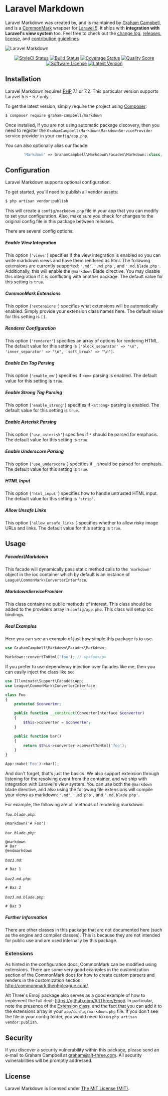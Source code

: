 Laravel Markdown
================

Laravel Markdown was created by, and is maintained by [Graham Campbell](https://github.com/GrahamCampbell), and is a [CommonMark](https://github.com/thephpleague/commonmark) wrapper for [Laravel 5](http://laravel.com). It ships with **integration with Laravel's view system** too. Feel free to check out the [change log](CHANGELOG.md), [releases](https://github.com/GrahamCampbell/Laravel-Markdown/releases), [license](LICENSE), and [contribution guidelines](CONTRIBUTING.md).

![Laravel Markdown](https://cloud.githubusercontent.com/assets/2829600/4432292/c10da636-468c-11e4-9ed9-dac778a15cd5.PNG)

<p align="center">
<a href="https://styleci.io/repos/15090687"><img src="https://styleci.io/repos/15090687/shield" alt="StyleCI Status"></img></a>
<a href="https://travis-ci.org/GrahamCampbell/Laravel-Markdown"><img src="https://img.shields.io/travis/GrahamCampbell/Laravel-Markdown/master.svg?style=flat-square" alt="Build Status"></img></a>
<a href="https://scrutinizer-ci.com/g/GrahamCampbell/Laravel-Markdown/code-structure"><img src="https://img.shields.io/scrutinizer/coverage/g/GrahamCampbell/Laravel-Markdown.svg?style=flat-square" alt="Coverage Status"></img></a>
<a href="https://scrutinizer-ci.com/g/GrahamCampbell/Laravel-Markdown"><img src="https://img.shields.io/scrutinizer/g/GrahamCampbell/Laravel-Markdown.svg?style=flat-square" alt="Quality Score"></img></a>
<a href="LICENSE"><img src="https://img.shields.io/badge/license-MIT-brightgreen.svg?style=flat-square" alt="Software License"></img></a>
<a href="https://github.com/GrahamCampbell/Laravel-Markdown/releases"><img src="https://img.shields.io/github/release/GrahamCampbell/Laravel-Markdown.svg?style=flat-square" alt="Latest Version"></img></a>
</p>


## Installation

Laravel Markdown requires [PHP](https://php.net) 7.1 or 7.2. This particular version supports Laravel 5.5 - 5.7 only.

To get the latest version, simply require the project using [Composer](https://getcomposer.org):

```bash
$ composer require graham-campbell/markdown
```

Once installed, if you are not using automatic package discovery, then you need to register the `GrahamCampbell\Markdown\MarkdownServiceProvider` service provider in your `config/app.php`.

You can also optionally alias our facade:

```php
        'Markdown' => GrahamCampbell\Markdown\Facades\Markdown::class,
```


## Configuration

Laravel Markdown supports optional configuration.

To get started, you'll need to publish all vendor assets:

```bash
$ php artisan vendor:publish
```

This will create a `config/markdown.php` file in your app that you can modify to set your configuration. Also, make sure you check for changes to the original config file in this package between releases.

There are several config options:

##### Enable View Integration

This option (`'views'`) specifies if the view integration is enabled so you can write markdown views and have them rendered as html. The following extensions are currently supported: `'.md'`, `'.md.php'`, and `'.md.blade.php'`. Additionally, this will enable the `@markdown` Blade directive. You may disable this integration if it is conflicting with another package. The default value for this setting is `true`.

##### CommonMark Extensions

This option (`'extensions'`) specifies what extensions will be automatically enabled. Simply provide your extension class names here. The default value for this setting is `[]`.

##### Renderer Configuration

This option (`'renderer'`) specifies an array of options for rendering HTML. The default value for this setting is `['block_separator' => "\n", 'inner_separator' => "\n", 'soft_break' => "\n"]`.

##### Enable Em Tag Parsing

This option (`'enable_em'`) specifies if `<em>` parsing is enabled. The default value for this setting is `true`.

##### Enable Strong Tag Parsing

This option (`'enable_strong'`) specifies if `<strong>` parsing is enabled. The default value for this setting is `true`.

##### Enable Asterisk Parsing

This option (`'use_asterisk'`) specifies if `*` should be parsed for emphasis. The default value for this setting is `true`.

##### Enable Underscore Parsing

This option (`'use_underscore'`) specifies if `_` should be parsed for emphasis. The default value for this setting is `true`.

##### HTML Input

This option (`'html_input'`) specifies how to handle untrusted HTML input. The default value for this setting is `'strip'`.

##### Allow Unsafe Links

This option (`'allow_unsafe_links'`) specifies whether to allow risky image URLs and links. The default value for this setting is `true`.


## Usage

##### Facades\Markdown

This facade will dynamically pass static method calls to the `'markdown'` object in the ioc container which by default is an instance of `League\CommonMark\ConverterInterface`.

##### MarkdownServiceProvider

This class contains no public methods of interest. This class should be added to the providers array in `config/app.php`. This class will setup ioc bindings.

##### Real Examples

Here you can see an example of just how simple this package is to use.

```php
use GrahamCampbell\Markdown\Facades\Markdown;

Markdown::convertToHtml('foo'); // <p>foo</p>
```

If you prefer to use dependency injection over facades like me, then you can easily inject the class like so:

```php
use Illuminate\Support\Facades\App;
use League\CommonMark\ConverterInterface;

class Foo
{
    protected $converter;

    public function __construct(ConverterInterface $converter)
    {
        $this->converter = $converter;
    }

    public function bar()
    {
        return $this->converter->convertToHtml('foo');
    }
}

App::make('Foo')->bar();
```

And don't forget, that's just the basics. We also support extension through listening for the resolving event from the container, and we ship with integration with Laravel's view system. You can use both the `@markdown` blade directive, and also using the following file extensions will compile your views as markdown: `'.md'`, `'.md.php'`, and `'.md.blade.php'`.

For example, the following are all methods of rendering markdown:

*`foo.blade.php`*:
```blade
@markdown('# Foo')
```

*`bar.blade.php`*:
```blade
@markdown
# Bar
@endmarkdown
```

*`baz1.md`*:
```
# Baz 1
```

*`baz2.md.php`*:
```
# Baz 2
```

*`baz3.md.blade.php`*:
```
# Baz 3
```

##### Further Information

There are other classes in this package that are not documented here (such as the engine and compiler classes). This is because they are not intended for public use and are used internally by this package.


### Extensions

As hinted in the configuration docs, CommonMark can be modified using extensions. There are some very good examples in the customization section of the CommonMark docs for how to create custom parsers and renders in the customization section: http://commonmark.thephpleague.com/.

Alt Three's Emoji package also serves as a good example of how to implement the full deal: https://github.com/AltThree/Emoji. In particular, note the presence of the [Extension class](https://github.com/AltThree/Emoji/blob/master/src/EmojiExtension.php), and the fact that you can add it to the extensions array in your `app/config/markdown.php` file. If you don't see the file in your config folder, you would need to run `php artisan vendor:publish`.


## Security

If you discover a security vulnerability within this package, please send an e-mail to Graham Campbell at graham@alt-three.com. All security vulnerabilities will be promptly addressed.


## License

Laravel Markdown is licensed under [The MIT License (MIT)](LICENSE).
